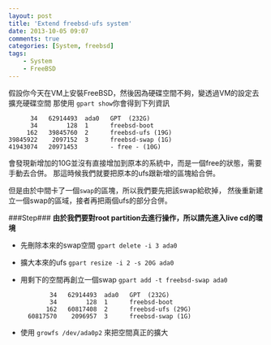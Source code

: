 ```yaml
---
layout: post
title: 'Extend freebsd-ufs system'
date: 2013-10-05 09:07
comments: true
categories: [System, freebsd]
tags:
	- System
	- FreeBSD
---
```

假設你今天在VM上安裝FreeBSD，然後因為硬碟空間不夠，變透過VM的設定去擴充硬碟空間
那使用 `gpart show`你會得到下列資訊 

          34   62914493  ada0   GPT  (232G)
          34        128  1      freebsd-boot
         162   39845760  2      freebsd-ufs (19G)
    39845922    2097152  3      freebsd-swap (1G)
    41943074   20971453         - free - (10G)
    
    
<!--more-->

會發現新增加的10G並沒有直接增加到原本的系統中，而是一個free的狀態，需要手動去合併。
那這時候我們就要把原本的ufs跟新增的區塊給合併。

但是由於中間卡了一個`swap`的區塊，所以我們要先把該swap給砍掉，
然後重新建立一個swap的區域，接者再把兩個ufs的部分合併。

###Step###
**由於我們要對root partition去進行操作，所以請先進入live cd的環境**

- 先刪除本來的swap空間 `gpart delete -i 3 ada0`
- 擴大本來的ufs `gpart resize -i 2 -s 20G ada0`
- 用剩下的空間再創立一個swap `gpart add -t freebsd-swap ada0`    

              34   62914493  ada0   GPT  (232G)
              34        128  1      freebsd-boot
             162   60817408  2      freebsd-ufs (29G)
        60817570    2096957  3      freebsd-swap (1G)
- 使用 `growfs /dev/ada0p2` 來把空間真正的擴大

